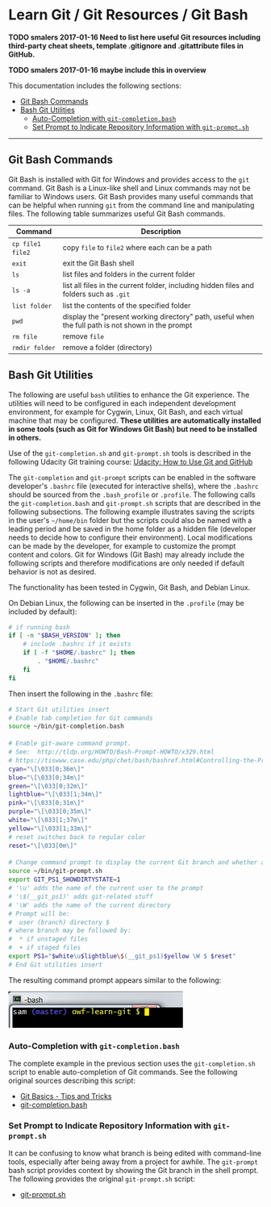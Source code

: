 # Learn Git / Git Resources / Git Bash #

**TODO smalers 2017-01-16 Need to list here useful Git resources including third-party cheat sheets,
template .gitignore and .gitattribute files in GitHub.**

**TODO smalers 2017-01-16 maybe include this in overview**

This documentation includes the following sections:

* [Git Bash Commands](#git-bash-commands)
* [Bash Git Utilities](#bash-git-utilities)
	+ [Auto-Completion with `git-completion.bash`](#auto-completion-with-git-completionbash)
	+ [Set Prompt to Indicate Repository Information with `git-prompt.sh`](#set-prompt-to-indicate-repository-information-with-git-promptsh)

---------------------

## Git Bash Commands ##

Git Bash is installed with Git for Windows and provides access to the `git` command.
Git Bash is a Linux-like shell and Linux commands may not be familiar to Windows users.
Git Bash provides many useful commands that can be helpful when running `git` from the command line and manipulating files.
The following table summarizes useful Git Bash commands.

Command | Description
----------|----------------------------
`cp file1 file2` | copy `file` to `file2` where each can be a path
`exit` | exit the Git Bash shell
`ls` | list files and folders in the current folder
`ls -a` | list all files in the current folder, including hidden files and folders such as `.git`
`list folder` | list the contents of the specified folder
`pwd` | display the "present working directory" path, useful when the full path is not shown in the prompt
`rm file` | remove `file`
`rmdir folder` | remove a folder (directory)

## Bash Git Utilities ##

The following are useful `bash` utilities to enhance the Git experience.
The utilities will need to be configured in each independent development environment,
for example for Cygwin, Linux, Git Bash, and each virtual machine that may be configured.
**These utilities are automatically installed in some tools (such as Git for Windows Git Bash) but need to be installed in others.**

Use of the `git-completion.sh` and `git-prompt.sh` tools is described in the following Udacity Git training course:
[Udacity:  How to Use Git and GitHub](https://www.udacity.com/course/how-to-use-git-and-github--ud775)

The `git-completion` and `git-prompt` scripts can be enabled in the software developer's
`.bashrc` file (executed for interactive shells),
where the `.bashrc` should be sourced from the `.bash_profile` or `.profile`.
The following calls the `git-completion.bash` and `git-prompt.sh`
scripts that are described in the following subsections.
The following example illustrates saving the scripts in the user's `~/home/bin` folder but the
scripts could also be named with a leading period and be saved in the home folder as a hidden file
(developer needs to decide how to configure their environment).
Local modifications can be made by the developer, for example to customize the prompt content and colors.
Git for Windows (Git Bash) may already include the following scripts
and therefore modifications are only needed if default behavior is not as desired.

The functionality has been tested in Cygwin, Git Bash, and Debian Linux.

On Debian Linux, the following can be inserted in the `.profile` (may be included by default):

```sh
# if running bash
if [ -n "$BASH_VERSION" ]; then
    # include .bashrc if it exists
    if [ -f "$HOME/.bashrc" ]; then
        . "$HOME/.bashrc"
    fi
fi

```

Then insert the following in the `.bashrc` file:

```sh
# Start Git utilities insert
# Enable tab completion for Git commands
source ~/bin/git-completion.bash

# Enable git-aware command prompt.
# See:  http://tldp.org/HOWTO/Bash-Prompt-HOWTO/x329.html
# https://tiswww.case.edu/php/chet/bash/bashref.html#Controlling-the-Prompt
cyan="\[\033[0;36m\]"
blue="\[\033[0;34m\]"
green="\[\033[0;32m\]"
lightblue="\[\033[1;34m\]"
pink="\[\033[0;31m\]"
purple="\[\033[0;35m\]"
white="\[\033[1;37m\]"
yellow="\[\033[1;33m\]"
# reset switches back to regular color
reset="\[\033[0m\]"

# Change command prompt to display the current Git branch and whether any changes have been made
source ~/bin/git-prompt.sh
export GIT_PS1_SHOWDIRTYSTATE=1
# '\u' adds the name of the current user to the prompt
# '\$(__git_ps1)' adds git-related stuff
# '\W' adds the name of the current directory
# Prompt will be:
#  user (branch) directory $
# where branch may be followed by:
#  * if unstaged files
#  + if staged files
export PS1="$white\u$lightblue\$(__git_ps1)$yellow \W $ $reset"
# End Git utilities insert
```

The resulting command prompt appears similar to the following:

![git prompt](git-bash-images/git-prompt.png)

### Auto-Completion with `git-completion.bash` ###

The complete example in the previous section uses the `git-completion.sh` script
to enable auto-completion of Git commands.  See the following original sources describing this script:

* [Git Basics - Tips and Tricks](https://git-scm.com/book/en/v1/Git-Basics-Tips-and-Tricks)
* [git-completion.bash](https://github.com/git/git/blob/master/contrib/completion/git-completion.bash)


### Set Prompt to Indicate Repository Information with `git-prompt.sh` ###

It can be confusing to know what branch is being edited with command-line tools,
especially after being away from a project for awhile.  The `git-prompt` bash script provides context 
by showing the Git branch in the shell prompt.
The following provides the original `git-prompt.sh` script:

* [git-prompt.sh](https://github.com/git/git/blob/master/contrib/completion/git-prompt.sh)
